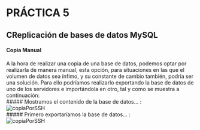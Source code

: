 # PRÁCTICA 5 

## CReplicación de bases de datos MySQL

#### Copia Manual
A la hora de realizar una copia de una base de datos, podemos optar por realizarla de manera manual, esta opción, para situaciones en las que el volumen de datos sea ínfimo, y su constante de cambio también, podría ser una solución. Para ello podríamos realizarlo exportando la base de datos de uno de los servidores e importándola en otro, tal y como se muestra a continuación:  
	 ##### Mostramos el contenido de la base de datos... :     
![copiaPorSSH](https://github.com/miguelangelrdguez/swap1415/blob/master/Pr%C3%A1cticas/P5/img/2.PNG)  	   
     ##### Primero exportaríamos la base de datos... :      
![copiaPorSSH](https://github.com/miguelangelrdguez/swap1415/blob/master/Pr%C3%A1cticas/P5/img/3.PNG)     